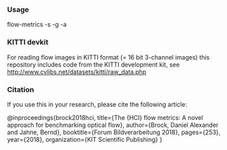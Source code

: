 ### Usage ###

flow-metrics -s -g <ground truth flo file.flo> -a <algorithm result.flo>

### KITTI devkit ###

For reading flow images in KITTI format (= 16 bit 3-channel images) this repository includes code from the KITTI development kit, see http://www.cvlibs.net/datasets/kitti/raw_data.php


### Citation ###

If you use this in your research, please cite the following article:

@inproceedings{brock2018hci,
	title={The {HCI} flow metrics: A novel approach for benchmarking optical flow},
	author={Brock, Daniel Alexander and Jahne, Bernd},
	booktitle={Forum Bildverarbeitung 2018},
	pages={253},
	year={2018},
	organization={KIT Scientific Publishing}
}

